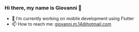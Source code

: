 ### Hi there, my name is Giovanni 👋

- 🔭 I’m currently working on mobile development using Flutter
- 📫 How to reach me: giovanni.m.14@hotmail.com
